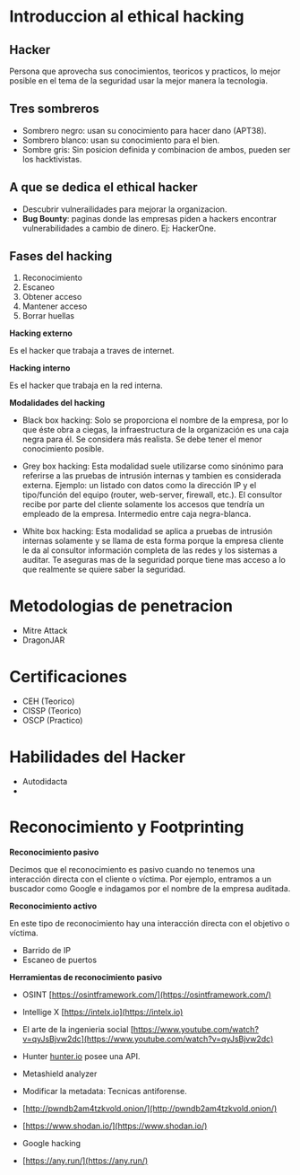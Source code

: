 # Introduccion al ethical hacking

## Hacker

Persona que aprovecha sus conocimientos, teoricos y practicos, lo mejor posible en el tema de la seguridad
usar la mejor manera la tecnologia. 

## Tres sombreros

- Sombrero negro: usan su conocimiento para hacer dano (APT38).
- Sombrero blanco: usan su conocimiento para el bien.
- Sombre gris: Sin posicion definida y combinacion de ambos, pueden ser los hacktivistas.

## A que se dedica el ethical hacker

- Descubrir vulnerailidades para mejorar la organizacion.
- **Bug Bounty**: paginas donde las empresas piden a hackers encontrar vulnerabilidades a cambio de dinero. Ej: HackerOne.

## Fases del hacking 

1. Reconocimiento
2. Escaneo
3. Obtener acceso
4. Mantener acceso
5. Borrar huellas

**Hacking externo**

Es el hacker que trabaja a traves de internet.

**Hacking interno**

Es el hacker que trabaja en la red interna.

**Modalidades del hacking**

- Black box hacking: Solo se proporciona el nombre de la empresa, por lo que éste obra a ciegas, la infraestructura de la organización
es una caja negra para él. Se considera más realista. Se debe tener el menor conocimiento posible.

- Grey box hacking: Esta modalidad suele utilizarse como sinónimo para referirse a
las pruebas de intrusión internas y tambien es considerada externa. Ejemplo: un listado con datos como la dirección IP y el tipo/función del
equipo (router, web-server, firewall, etc.). El consultor recibe por parte del cliente solamente los accesos que tendría un empleado de la empresa. Intermedio entre caja negra-blanca.

- White box hacking: Esta modalidad se aplica a pruebas de intrusión internas solamente y se
llama de esta forma porque la empresa cliente le da al consultor información completa de las
redes y los sistemas a auditar. Te aseguras mas de la seguridad porque tiene mas acceso a lo que realmente se quiere saber la seguridad.

# Metodologias de penetracion

- Mitre Attack
- DragonJAR

# Certificaciones

- CEH (Teorico)
- CISSP (Teorico)
- OSCP (Practico)

# Habilidades del Hacker

- Autodidacta
- 

# Reconocimiento y Footprinting

**Reconocimiento pasivo**

Decimos que el reconocimiento es pasivo cuando no tenemos una interacción directa con
el cliente o víctima. Por ejemplo, entramos a un buscador como Google e indagamos por el
nombre de la empresa auditada.

**Reconocimiento activo**

En este tipo de reconocimiento hay una interacción directa con el objetivo o víctima.

- Barrido de IP
- Escaneo de puertos


**Herramientas de reconocimiento pasivo**

- OSINT [https://osintframework.com/](https://osintframework.com/)

- Intellige X [https://intelx.io](https://intelx.io)

- El arte de la ingenieria social [https://www.youtube.com/watch?v=qyJsBjvw2dc](https://www.youtube.com/watch?v=qyJsBjvw2dc)

- Hunter [hunter.io](hunter.io) posee una API.

- Metashield analyzer 

- Modificar la metadata: Tecnicas antiforense.

- [http://pwndb2am4tzkvold.onion/](http://pwndb2am4tzkvold.onion/)

- [https://www.shodan.io/](https://www.shodan.io/)

- Google hacking

- [https://any.run/](https://any.run/)
